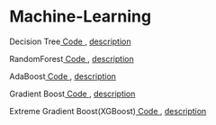 # Machine-Learning

Decision Tree<A href = "https://github.com/JiWoongCho1/hello-machinelearning/tree/main/machinelearning/DecisionTree"> Code </A>, <A href = "https://github.com/JiWoongCho1/hello-machinelearning/tree/main/machinelearning/DecisionTree"> description</A>

RandomForest<A href = "https://github.com/JiWoongCho1/hello-machinelearning/tree/main/machinelearning/RandomForest"> Code </A>, <A href = "https://keepgoingrunner.tistory.com/84"> description</A>

AdaBoost<A href = "https://github.com/JiWoongCho1/hello-machinelearning/tree/main/machinelearning/Boosting"> Code </A>, <A href = "https://keepgoingrunner.tistory.com/86"> description</A>

Gradient Boost<A href = "https://github.com/JiWoongCho1/hello-machinelearning/tree/main/machinelearning/Boosting"> Code </A>, <A href = "https://keepgoingrunner.tistory.com/87"> description</A>

Extreme Gradient Boost(XGBoost)<A href = "https://github.com/JiWoongCho1/hello-machinelearning/tree/main/machinelearning/Boosting"> Code </A>, <A href = "https://keepgoingrunner.tistory.com/90"> description</A>


